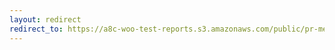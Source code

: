 ```yaml
---
layout: redirect
redirect_to: https://a8c-woo-test-reports.s3.amazonaws.com/public/pr-merge/44739/e2e/index.html
---
```

